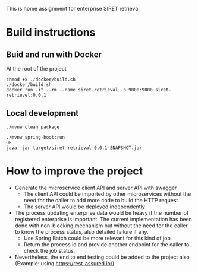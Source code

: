 This is home assignment for enterprise SIRET retrieval
# Build instructions
## Buid and run with Docker
At the root of the project
```
chmod +x ./docker/build.sh
./docker/build.sh
docker run -it --rm --name siret-retrieval -p 9000:9000 siret-retrievel:0.0.1
```
## Local development
```
./mvnw clean package

./mvnw spring-boot:run
OR
java -jar target/siret-retrieval-0.0.1-SNAPSHOT.jar
```

# How to improve the project
- Generate the microservice client API and server API with swagger
    - The client API could be imported by other microservices without the need for the caller to add more code to build the HTTP request
    - The server API would be deployed independently
- The process updating enterprise data would be heavy if the number of registered enterprise is important.
The current implementation has been done with non-blocking mechanism but without the need for the caller to know the process status, also detailed failure if any.
    - Use Spring Batch could be more relevant for this kind of job
    - Return the process id and provide another endpoint for the caller to check the job status. 
- Nevertheless, the end to end testing could be added to the project also (Example: using https://rest-assured.io/)
